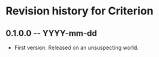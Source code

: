 # Revision history for Criterion

## 0.1.0.0 -- YYYY-mm-dd

* First version. Released on an unsuspecting world.
